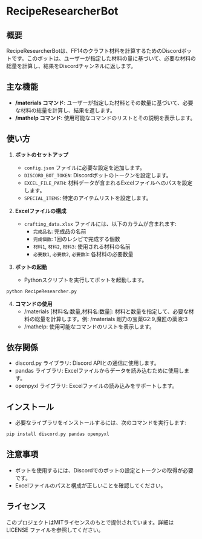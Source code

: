# RecipeResearcherBot

## 概要

RecipeResearcherBotは、FF14のクラフト材料を計算するためのDiscordボットです。このボットは、ユーザーが指定した材料の量に基づいて、必要な材料の総量を計算し、結果をDiscordチャンネルに返します。

## 主な機能

- **/materials コマンド**: ユーザーが指定した材料とその数量に基づいて、必要な材料の総量を計算し、結果を返します。
- **/mathelp コマンド**: 使用可能なコマンドのリストとその説明を表示します。

## 使い方

1. **ボットのセットアップ**
   - `config.json` ファイルに必要な設定を追加します。
   - `DISCORD_BOT_TOKEN`: Discordボットのトークンを設定します。
   - `EXCEL_FILE_PATH`: 材料データが含まれるExcelファイルへのパスを設定します。
   - `SPECIAL_ITEMS`: 特定のアイテムリストを設定します。

2. **Excelファイルの構成**
   - `crafting_data.xlsx` ファイルには、以下のカラムが含まれます:
     - `完成品名`: 完成品の名前
     - `完成個数`: 1回のレシピで完成する個数
     - `材料1`, `材料2`, `材料3`: 使用される材料の名前
     - `必要数1`, `必要数2`, `必要数3`: 各材料の必要数量

3. **ボットの起動**
   - Pythonスクリプトを実行してボットを起動します。

```bash
python RecipeResearcher.py
```

4. **コマンドの使用**
   - /materials [材料名:数量,材料名:数量]: 材料と数量を指定して、必要な材料の総量を計算します。例: /materials 剛力の宝薬G2:9,魔匠の薬液:3
   - /mathelp: 使用可能なコマンドのリストを表示します。


## 依存関係
   - discord.py ライブラリ: Discord APIとの通信に使用します。
   - pandas ライブラリ: Excelファイルからデータを読み込むために使用します。
   - openpyxl ライブラリ: Excelファイルの読み込みをサポートします。

## インストール
   - 必要なライブラリをインストールするには、次のコマンドを実行します:


```bash
pip install discord.py pandas openpyxl
```

## 注意事項
   - ボットを使用するには、Discordでのボットの設定とトークンの取得が必要です。
   - Excelファイルのパスと構成が正しいことを確認してください。

## ライセンス
このプロジェクトはMITライセンスのもとで提供されています。詳細は LICENSE ファイルを参照してください。